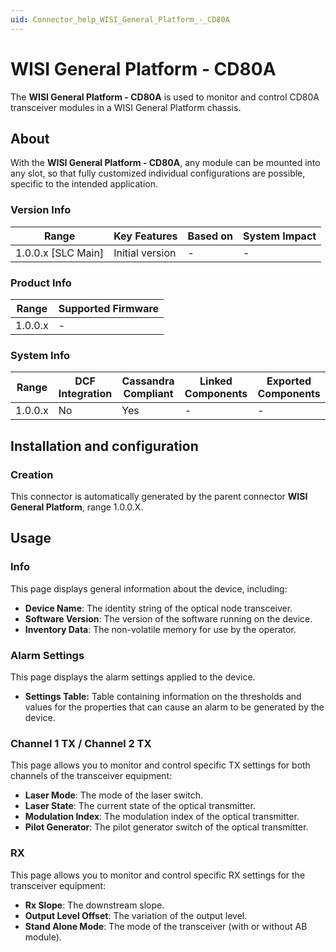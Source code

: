 ```yaml
---
uid: Connector_help_WISI_General_Platform_-_CD80A
---
```


# WISI General Platform - CD80A

The **WISI General Platform - CD80A** is used to monitor and control CD80A transceiver modules in a WISI General Platform chassis.

## About

With the **WISI General Platform - CD80A**, any module can be mounted into any slot, so that fully customized individual configurations are possible, specific to the intended application.

### Version Info

| Range                | Key Features     | Based on     | System Impact     |
|----------------------|------------------|--------------|-------------------|
| 1.0.0.x [SLC Main]   | Initial version  | -            | -                 |

### Product Info

| Range     | Supported Firmware     |
|-----------|------------------------|
| 1.0.0.x   | -                      |

### System Info

| Range     | DCF Integration     | Cassandra Compliant     | Linked Components     | Exported Components     |
|-----------|---------------------|-------------------------|-----------------------|-------------------------|
| 1.0.0.x   | No                  | Yes                     | -                     | -                       |

## Installation and configuration

### Creation

This connector is automatically generated by the parent connector **WISI General Platform**, range 1.0.0.X.

## Usage

### Info

This page displays general information about the device, including:

- **Device Name**: The identity string of the optical node transceiver.
- **Software Version**: The version of the software running on the device.
- **Inventory Data**: The non-volatile memory for use by the operator.

### Alarm Settings

This page displays the alarm settings applied to the device.

- **Settings Table:** Table containing information on the thresholds and values for the properties that can cause an alarm to be generated by the device.

### Channel 1 TX / Channel 2 TX

This page allows you to monitor and control specific TX settings for both channels of the transceiver equipment:

- **Laser Mode**: The mode of the laser switch.
- **Laser State**: The current state of the optical transmitter.
- **Modulation Index**: The modulation index of the optical transmitter.
- **Pilot Generator**: The pilot generator switch of the optical transmitter.

### RX

This page allows you to monitor and control specific RX settings for the transceiver equipment:

- **Rx Slope**: The downstream slope.
- **Output Level Offset**: The variation of the output level.
- **Stand Alone Mode**: The mode of the transceiver (with or without AB module).
